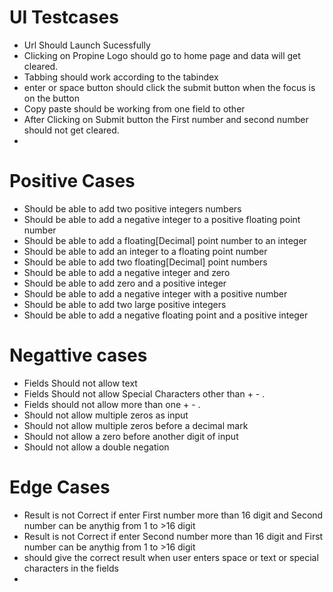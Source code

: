 # UI Testcases
- Url Should Launch Sucessfully
- Clicking on Propine Logo should go to home page and data will get cleared.
- Tabbing should work according to the tabindex
- enter or space button should click the submit button when the focus is on the button
- Copy paste should be working from one field to other
- After Clicking on Submit button the First number and second number should not get cleared.
- 

# Positive Cases
- Should be able to add two positive integers numbers
- Should be able to add a negative integer to a positive floating point number
- Should be able to add a floating[Decimal] point number to an integer
- Should be able to add an integer to a floating point number
- Should be able to add two floating[Decimal] point numbers
- Should be able to add a negative integer and zero
- Should be able to add zero and a positive integer
- Should be able to add a negative integer with a positive number
- Should be able to add two large positive integers
- Should be able to add a negative floating point and a positive integer


# Negattive cases
- Fields Should not allow text 
- Fields Should not allow Special Characters other than + - . 
- Fields should not allow more than one + - .
- Should not allow multiple zeros as input
- Should not allow multiple zeros before a decimal mark
- Should not allow a zero before another digit of input
- Should not allow a double negation

# Edge Cases
- Result is not Correct if enter First number more than 16 digit and Second number can be anythig from 1 to >16 digit
- Result is not Correct if enter Second number more than 16 digit and First number can be anythig from 1 to >16 digit
- should give the correct result when user enters space or text or special characters in the fields
-
